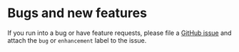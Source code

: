 # Bugs and new features

If you run into a bug or have feature requests, please file a [GitHub issue](https://github.com/alcionai/corso/issues/)
and attach the `bug` or `enhancement` label to the issue.
